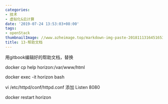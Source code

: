 ```yaml
---
categories:
- 技术
- 虚拟化&云计算
date: '2019-07-24 13:53:03+08:00'
tags:
- openStack
thumbnailImage: //www.azheimage.top/markdown-img-paste-20181113164516536.png
title: 13-帮助文档
---
```

用gitbook编辑好的帮助文档，替换
<!--more-->
docker cp help horizon:/var/www/html

docker exec -it horizon bash

vi /etc/httpd/conf/httpd.conf
添加
Listen 8080

docker restart horizon